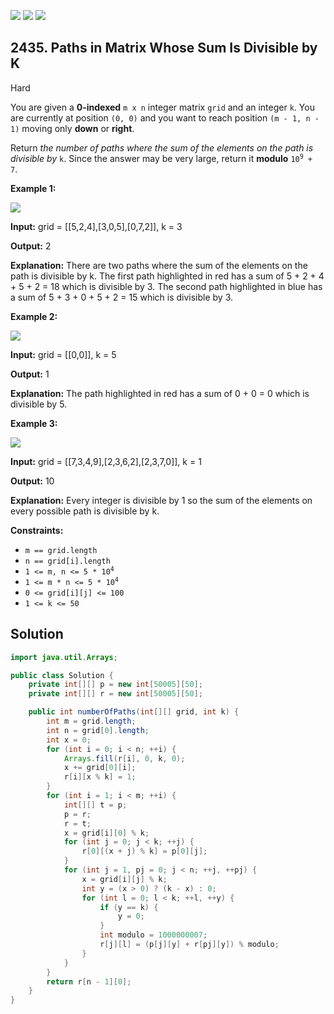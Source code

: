 [![](https://img.shields.io/github/stars/javadev/LeetCode-in-Java?label=Stars&style=flat-square)](https://github.com/javadev/LeetCode-in-Java)
[![](https://img.shields.io/github/forks/javadev/LeetCode-in-Java?label=Fork%20me%20on%20GitHub%20&style=flat-square)](https://github.com/javadev/LeetCode-in-Java/fork)
[![](https://img.shields.io/badge/-LeetCode%20in%20Kotlin-blue?style=flat-square)](https://github.com/javadev/LeetCode-in-Kotlin)

## 2435\. Paths in Matrix Whose Sum Is Divisible by K

Hard

You are given a **0-indexed** `m x n` integer matrix `grid` and an integer `k`. You are currently at position `(0, 0)` and you want to reach position `(m - 1, n - 1)` moving only **down** or **right**.

Return _the number of paths where the sum of the elements on the path is divisible by_ `k`. Since the answer may be very large, return it **modulo** <code>10<sup>9</sup> + 7</code>.

**Example 1:**

![](https://assets.leetcode.com/uploads/2022/08/13/image-20220813183124-1.png)

**Input:** grid = \[\[5,2,4],[3,0,5],[0,7,2]], k = 3

**Output:** 2

**Explanation:** There are two paths where the sum of the elements on the path is divisible by k. The first path highlighted in red has a sum of 5 + 2 + 4 + 5 + 2 = 18 which is divisible by 3. The second path highlighted in blue has a sum of 5 + 3 + 0 + 5 + 2 = 15 which is divisible by 3.

**Example 2:**

![](https://assets.leetcode.com/uploads/2022/08/17/image-20220817112930-3.png)

**Input:** grid = \[\[0,0]], k = 5

**Output:** 1

**Explanation:** The path highlighted in red has a sum of 0 + 0 = 0 which is divisible by 5.

**Example 3:**

![](https://assets.leetcode.com/uploads/2022/08/12/image-20220812224605-3.png)

**Input:** grid = \[\[7,3,4,9],[2,3,6,2],[2,3,7,0]], k = 1

**Output:** 10

**Explanation:** Every integer is divisible by 1 so the sum of the elements on every possible path is divisible by k.

**Constraints:**

*   `m == grid.length`
*   `n == grid[i].length`
*   <code>1 <= m, n <= 5 * 10<sup>4</sup></code>
*   <code>1 <= m * n <= 5 * 10<sup>4</sup></code>
*   `0 <= grid[i][j] <= 100`
*   `1 <= k <= 50`

## Solution

```java
import java.util.Arrays;

public class Solution {
    private int[][] p = new int[50005][50];
    private int[][] r = new int[50005][50];

    public int numberOfPaths(int[][] grid, int k) {
        int m = grid.length;
        int n = grid[0].length;
        int x = 0;
        for (int i = 0; i < n; ++i) {
            Arrays.fill(r[i], 0, k, 0);
            x += grid[0][i];
            r[i][x % k] = 1;
        }
        for (int i = 1; i < m; ++i) {
            int[][] t = p;
            p = r;
            r = t;
            x = grid[i][0] % k;
            for (int j = 0; j < k; ++j) {
                r[0][(x + j) % k] = p[0][j];
            }
            for (int j = 1, pj = 0; j < n; ++j, ++pj) {
                x = grid[i][j] % k;
                int y = (x > 0) ? (k - x) : 0;
                for (int l = 0; l < k; ++l, ++y) {
                    if (y == k) {
                        y = 0;
                    }
                    int modulo = 1000000007;
                    r[j][l] = (p[j][y] + r[pj][y]) % modulo;
                }
            }
        }
        return r[n - 1][0];
    }
}
```